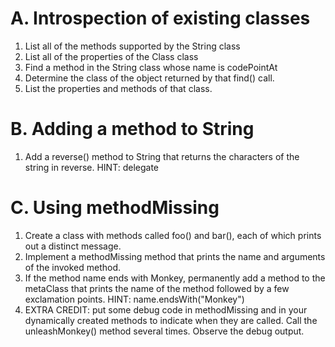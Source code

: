 # A. Introspection of existing classes
1. List all of the methods supported by the String class
2. List all of the properties of the Class class
3. Find a method in the String class whose name is codePointAt
4. Determine the class of the object returned by that find() call.
5. List the properties and methods of that class.
  
# B. Adding a method to String
1. Add a reverse() method to String that returns the characters of the string in reverse.
  HINT: delegate

# C. Using methodMissing
1. Create a class with methods called foo() and bar(), each of which prints out a distinct message.
2. Implement a methodMissing method that prints the name and arguments of the invoked method.
3. If the method name ends with Monkey, permanently add a method to the metaClass that prints the name of the method followed by a few exclamation points.
  HINT: name.endsWith("Monkey")
4. EXTRA CREDIT: put some debug code in methodMissing and in your dynamically created methods to indicate when they are called. Call the unleashMonkey() method several times. Observe the debug output.
